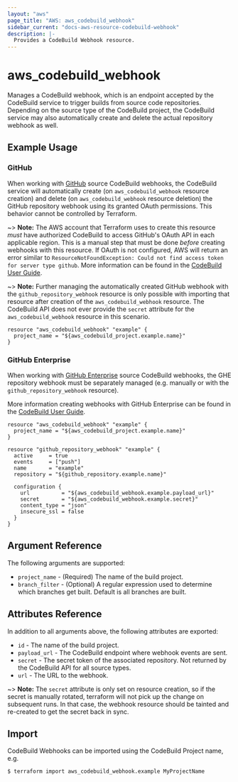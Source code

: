 ```yaml
---
layout: "aws"
page_title: "AWS: aws_codebuild_webhook"
sidebar_current: "docs-aws-resource-codebuild-webhook"
description: |-
  Provides a CodeBuild Webhook resource.
---
```


# aws_codebuild_webhook

Manages a CodeBuild webhook, which is an endpoint accepted by the CodeBuild service to trigger builds from source code repositories. Depending on the source type of the CodeBuild project, the CodeBuild service may also automatically create and delete the actual repository webhook as well.

## Example Usage

### GitHub

When working with [GitHub](https://github.com) source CodeBuild webhooks, the CodeBuild service will automatically create (on `aws_codebuild_webhook` resource creation) and delete (on `aws_codebuild_webhook` resource deletion) the GitHub repository webhook using its granted OAuth permissions. This behavior cannot be controlled by Terraform.

~> **Note:** The AWS account that Terraform uses to create this resource *must* have authorized CodeBuild to access GitHub's OAuth API in each applicable region. This is a manual step that must be done *before* creating webhooks with this resource. If OAuth is not configured, AWS will return an error similar to `ResourceNotFoundException: Could not find access token for server type github`. More information can be found in the [CodeBuild User Guide](https://docs.aws.amazon.com/codebuild/latest/userguide/sample-github-pull-request.html).

~> **Note:** Further managing the automatically created GitHub webhook with the `github_repository_webhook` resource is only possible with importing that resource after creation of the `aws_codebuild_webhook` resource. The CodeBuild API does not ever provide the `secret` attribute for the `aws_codebuild_webhook` resource in this scenario.

```hcl
resource "aws_codebuild_webhook" "example" {
  project_name = "${aws_codebuild_project.example.name}"
}
```

### GitHub Enterprise

When working with [GitHub Enterprise](https://enterprise.github.com/) source CodeBuild webhooks, the GHE repository webhook must be separately managed (e.g. manually or with the `github_repository_webhook` resource).

More information creating webhooks with GitHub Enterprise can be found in the [CodeBuild User Guide](https://docs.aws.amazon.com/codebuild/latest/userguide/sample-github-enterprise.html).

```hcl
resource "aws_codebuild_webhook" "example" {
  project_name = "${aws_codebuild_project.example.name}"
}

resource "github_repository_webhook" "example" {
  active     = true
  events     = ["push"]
  name       = "example"
  repository = "${github_repository.example.name}"

  configuration {
    url          = "${aws_codebuild_webhook.example.payload_url}"
    secret       = "${aws_codebuild_webhook.example.secret}"
    content_type = "json"
    insecure_ssl = false
  }
}
```

## Argument Reference

The following arguments are supported:

* `project_name` - (Required) The name of the build project.
* `branch_filter` - (Optional) A regular expression used to determine which branches get built. Default is all branches are built.

## Attributes Reference

In addition to all arguments above, the following attributes are exported:

* `id` - The name of the build project.
* `payload_url` - The CodeBuild endpoint where webhook events are sent.
* `secret` - The secret token of the associated repository. Not returned by the CodeBuild API for all source types.
* `url` - The URL to the webhook.

~> **Note:** The `secret` attribute is only set on resource creation, so if the secret is manually rotated, terraform will not pick up the change on subsequent runs.  In that case, the webhook resource should be tainted and re-created to get the secret back in sync.

## Import

CodeBuild Webhooks can be imported using the CodeBuild Project name, e.g.

```
$ terraform import aws_codebuild_webhook.example MyProjectName
```
